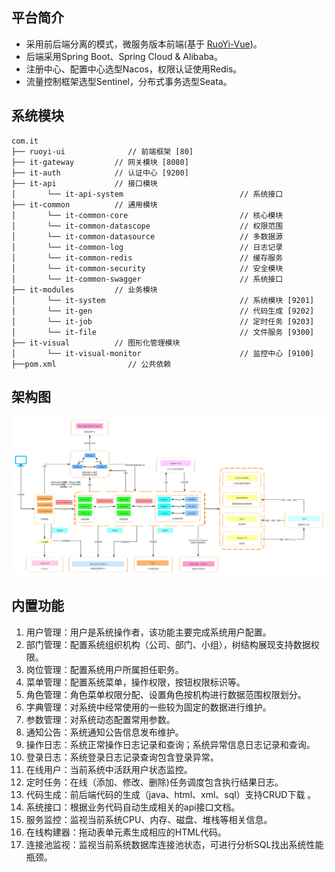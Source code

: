 ## 平台简介

* 采用前后端分离的模式，微服务版本前端(基于 [RuoYi-Vue](https://gitee.com/y_project/RuoYi-Vue))。
* 后端采用Spring Boot、Spring Cloud & Alibaba。
* 注册中心、配置中心选型Nacos，权限认证使用Redis。
* 流量控制框架选型Sentinel，分布式事务选型Seata。

## 系统模块

~~~
com.it     
├── ruoyi-ui              // 前端框架 [80]
├── it-gateway         // 网关模块 [8080]
├── it-auth            // 认证中心 [9200]
├── it-api             // 接口模块
│       └── it-api-system                          // 系统接口
├── it-common          // 通用模块
│       └── it-common-core                         // 核心模块
│       └── it-common-datascope                    // 权限范围
│       └── it-common-datasource                   // 多数据源
│       └── it-common-log                          // 日志记录
│       └── it-common-redis                        // 缓存服务
│       └── it-common-security                     // 安全模块
│       └── it-common-swagger                      // 系统接口
├── it-modules         // 业务模块
│       └── it-system                              // 系统模块 [9201]
│       └── it-gen                                 // 代码生成 [9202]
│       └── it-job                                 // 定时任务 [9203]
│       └── it-file                                // 文件服务 [9300]
├── it-visual          // 图形化管理模块
│       └── it-visual-monitor                      // 监控中心 [9100]
├──pom.xml                // 公共依赖
~~~

## 架构图

![img.png](img.png)

## 内置功能

1.  用户管理：用户是系统操作者，该功能主要完成系统用户配置。
2.  部门管理：配置系统组织机构（公司、部门、小组），树结构展现支持数据权限。
3.  岗位管理：配置系统用户所属担任职务。
4.  菜单管理：配置系统菜单，操作权限，按钮权限标识等。
5.  角色管理：角色菜单权限分配、设置角色按机构进行数据范围权限划分。
6.  字典管理：对系统中经常使用的一些较为固定的数据进行维护。
7.  参数管理：对系统动态配置常用参数。
8.  通知公告：系统通知公告信息发布维护。
9.  操作日志：系统正常操作日志记录和查询；系统异常信息日志记录和查询。
10. 登录日志：系统登录日志记录查询包含登录异常。
11. 在线用户：当前系统中活跃用户状态监控。
12. 定时任务：在线（添加、修改、删除)任务调度包含执行结果日志。
13. 代码生成：前后端代码的生成（java、html、xml、sql）支持CRUD下载 。
14. 系统接口：根据业务代码自动生成相关的api接口文档。
15. 服务监控：监视当前系统CPU、内存、磁盘、堆栈等相关信息。
16. 在线构建器：拖动表单元素生成相应的HTML代码。
17. 连接池监视：监视当前系统数据库连接池状态，可进行分析SQL找出系统性能瓶颈。